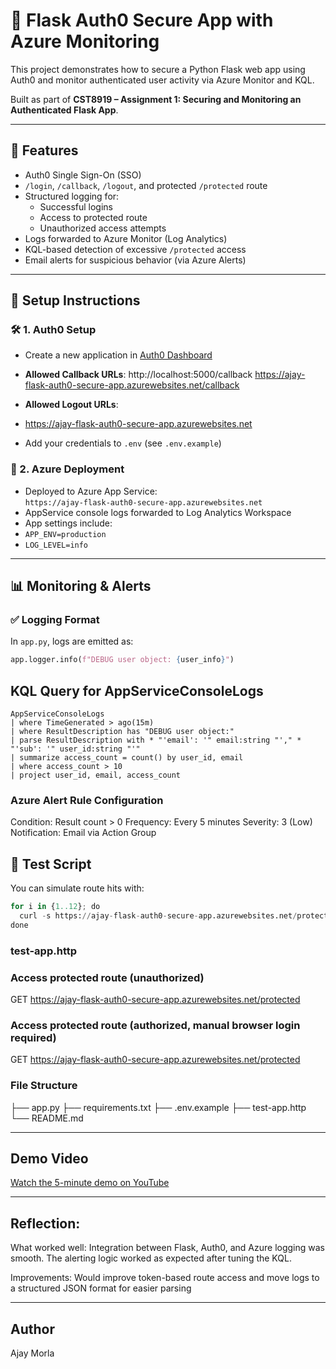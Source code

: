 # 🔐 Flask Auth0 Secure App with Azure Monitoring

This project demonstrates how to secure a Python Flask web app using Auth0 and monitor authenticated user activity via Azure Monitor and KQL.

Built as part of **CST8919 – Assignment 1: Securing and Monitoring an Authenticated Flask App**.

---

## 🚀 Features

- Auth0 Single Sign-On (SSO)
- `/login`, `/callback`, `/logout`, and protected `/protected` route
- Structured logging for:
  - Successful logins
  - Access to protected route
  - Unauthorized access attempts
- Logs forwarded to Azure Monitor (Log Analytics)
- KQL-based detection of excessive `/protected` access
- Email alerts for suspicious behavior (via Azure Alerts)

---

## 🔧 Setup Instructions

### 🛠️ 1. Auth0 Setup
- Create a new application in [Auth0 Dashboard](https://manage.auth0.com/)
- **Allowed Callback URLs**:
http://localhost:5000/callback
https://ajay-flask-auth0-secure-app.azurewebsites.net/callback

- **Allowed Logout URLs**:
- https://ajay-flask-auth0-secure-app.azurewebsites.net

- Add your credentials to `.env` (see `.env.example`)

### 🔧 2. Azure Deployment
- Deployed to Azure App Service:  
`https://ajay-flask-auth0-secure-app.azurewebsites.net`
- AppService console logs forwarded to Log Analytics Workspace
- App settings include:
- `APP_ENV=production`
- `LOG_LEVEL=info`

---

## 📊 Monitoring & Alerts

### ✅ Logging Format
In `app.py`, logs are emitted as:
```python
app.logger.info(f"DEBUG user object: {user_info}")
```

## KQL Query for AppServiceConsoleLogs

```kql
AppServiceConsoleLogs
| where TimeGenerated > ago(15m)
| where ResultDescription has "DEBUG user object:"
| parse ResultDescription with * "'email': '" email:string "'," * "'sub': '" user_id:string "'"
| summarize access_count = count() by user_id, email
| where access_count > 10
| project user_id, email, access_count
```
### Azure Alert Rule Configuration
Condition: Result count > 0
Frequency: Every 5 minutes
Severity: 3 (Low)
Notification: Email via Action Group

## 🧪 Test Script
You can simulate route hits with:
```python
for i in {1..12}; do
  curl -s https://ajay-flask-auth0-secure-app.azurewebsites.net/protected > /dev/null
done
```
### test-app.http

### Access protected route (unauthorized)
GET https://ajay-flask-auth0-secure-app.azurewebsites.net/protected

### Access protected route (authorized, manual browser login required)
GET https://ajay-flask-auth0-secure-app.azurewebsites.net/protected

### File Structure
├── app.py
├── requirements.txt
├── .env.example
├── test-app.http
└── README.md

---
## Demo Video

[Watch the 5-minute demo on YouTube](https://www.youtube.com/watch?v=YOUR_VIDEO_ID)

---
## Reflection:

What worked well: Integration between Flask, Auth0, and Azure logging was smooth. The alerting logic worked as expected after tuning the KQL.

Improvements: Would improve token-based route access and move logs to a structured JSON format for easier parsing

---

## Author
Ajay Morla


